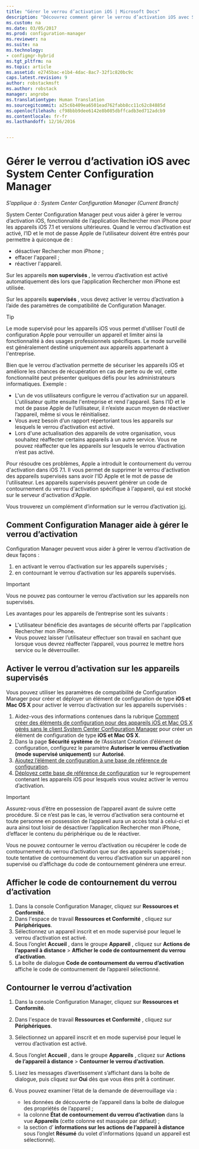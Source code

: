 ```yaml
---
title: "Gérer le verrou d’activation iOS | Microsoft Docs"
description: "Découvrez comment gérer le verrou d’activation iOS avec System Center Configuration Manager."
ms.custom: na
ms.date: 03/05/2017
ms.prod: configuration-manager
ms.reviewer: na
ms.suite: na
ms.technology:
- configmgr-hybrid
ms.tgt_pltfrm: na
ms.topic: article
ms.assetid: e2745bac-e1b4-4dac-8ac7-32f1c820bc9c
caps.latest.revision: 9
author: robstackmsft
ms.author: robstack
manager: angrobe
ms.translationtype: Human Translation
ms.sourcegitcommit: a25c6b409ea6501ead762fabb8cc11c62c84885d
ms.openlocfilehash: cf98bbb9dee6142e8b085dbffcadb3ed712adcb9
ms.contentlocale: fr-fr
ms.lasthandoff: 12/16/2016


---
```

# <a name="manage-ios-activation-lock-with-system-center-configuration-manager"></a>Gérer le verrou d’activation iOS avec System Center Configuration Manager

*S’applique à : System Center Configuration Manager (Current Branch)*


System Center Configuration Manager peut vous aider à gérer le verrou d’activation iOS, fonctionnalité de l’application Rechercher mon iPhone pour les appareils iOS 7.1 et versions ultérieures. Quand le verrou d’activation est activé, l’ID et le mot de passe Apple de l’utilisateur doivent être entrés pour permettre à quiconque de :

- désactiver Rechercher mon iPhone ;
- effacer l'appareil ;
- réactiver l'appareil.

Sur les appareils **non supervisés** , le verrou d’activation est activé automatiquement dès lors que l’application Rechercher mon iPhone est utilisée.

Sur les appareils **supervisés** , vous devez activer le verrou d’activation à l’aide des paramètres de compatibilité de Configuration Manager.

> [!TIP]
> Le mode supervisé pour les appareils iOS vous permet d'utiliser l'outil de configuration Apple pour verrouiller un appareil et limiter ainsi la fonctionnalité à des usages professionnels spécifiques. Le mode surveillé est généralement destiné uniquement aux appareils appartenant à l'entreprise.

Bien que le verrou d’activation permette de sécuriser les appareils iOS et améliore les chances de récupération en cas de perte ou de vol, cette fonctionnalité peut présenter quelques défis pour les administrateurs informatiques. Exemple :

- L'un de vos utilisateurs configure le verrou d'activation sur un appareil. L'utilisateur quitte ensuite l'entreprise et rend l'appareil. Sans l’ID et le mot de passe Apple de l’utilisateur, il n’existe aucun moyen de réactiver l’appareil, même si vous le réinitialisez.
- Vous avez besoin d’un rapport répertoriant tous les appareils sur lesquels le verrou d’activation est activé.
- Lors d'une actualisation des appareils de votre organisation, vous souhaitez réaffecter certains appareils à un autre service. Vous ne pouvez réaffecter que les appareils sur lesquels le verrou d’activation n’est pas activé.


Pour résoudre ces problèmes, Apple a introduit le contournement du verrou d'activation dans iOS 7.1. Il vous permet de supprimer le verrou d'activation des appareils supervisés sans avoir l'ID Apple et le mot de passe de l'utilisateur. Les appareils supervisés peuvent générer un code de contournement du verrou d'activation spécifique à l'appareil, qui est stocké sur le serveur d'activation d'Apple.

Vous trouverez un complément d’information sur le verrou d’activation [ici](https://support.apple.com/HT201365).

## <a name="how-configuration-manager-helps-you-manage-activation-lock"></a>Comment Configuration Manager aide à gérer le verrou d’activation

Configuration Manager peuvent vous aider à gérer le verrou d’activation de deux façons :

1. en activant le verrou d’activation sur les appareils supervisés ;
2. en contournant le verrou d’activation sur les appareils supervisés.

> [!IMPORTANT]
> Vous ne pouvez pas contourner le verrou d’activation sur les appareils non supervisés.

Les avantages pour les appareils de l’entreprise sont les suivants :



- L'utilisateur bénéficie des avantages de sécurité offerts par l'application Rechercher mon iPhone.
- Vous pouvez laisser l’utilisateur effectuer son travail en sachant que lorsque vous devrez réaffecter l’appareil, vous pourrez le mettre hors service ou le déverrouiller.


## <a name="enable-activation-lock-on-supervised-devices"></a>Activer le verrou d’activation sur les appareils supervisés

Vous pouvez utiliser les paramètres de compatibilité de Configuration Manager pour créer et déployer un élément de configuration de type **iOS et Mac OS X** pour activer le verrou d’activation sur les appareils supervisés :

1. Aidez-vous des informations contenues dans la rubrique [Comment créer des éléments de configuration pour des appareils iOS et Mac OS X gérés sans le client System Center Configuration Manager](/sccm/compliance/deploy-use/create-configuration-items-for-ios-and-mac-os-x-devices-managed-without-the-client) pour créer un élément de configuration de type **iOS et Mac OS X**.
2. Dans la page **Sécurité système** de l’Assistant Création d’élément de configuration, configurez le paramètre **Autoriser le verrou d’activation (mode supervisé uniquement)** sur **Autorisé**.
3. [Ajoutez l’élément de configuration à une base de référence de configuration](/sccm/compliance/deploy-use/create-configuration-baselines).
4. [Déployez cette base de référence de configuration](/sccm/compliance/deploy-use/deploy-configuration-baselines) sur le regroupement contenant les appareils iOS pour lesquels vous voulez activer le verrou d’activation.

> [!IMPORTANT]
> Assurez-vous d’être en possession de l’appareil avant de suivre cette procédure. Si ce n’est pas le cas, le verrou d’activation sera contourné et toute personne en possession de l’appareil aura un accès total à celui-ci et aura ainsi tout loisir de désactiver l’application Rechercher mon iPhone, d’effacer le contenu du périphérique ou de le réactiver.

Vous ne pouvez contourner le verrou d’activation ou récupérer le code de contournement du verrou d’activation que sur des appareils supervisés ; toute tentative de contournement du verrou d’activation sur un appareil non supervisé ou d’affichage du code de contournement générera une erreur.



## <a name="view-the-activation-lock-bypass-code"></a>Afficher le code de contournement du verrou d’activation

1. Dans la console Configuration Manager, cliquez sur **Ressources et Conformité**.
2. Dans l'espace de travail **Ressources et Conformité** , cliquez sur **Périphériques**.
3. Sélectionnez un appareil inscrit et en mode supervisé pour lequel le verrou d’activation est activé.
4. Sous l’onglet **Accueil** , dans le groupe **Appareil** , cliquez sur **Actions de l’appareil à distance** > **Afficher le code de contournement du verrou d’activation**.
5. La boîte de dialogue **Code de contournement du verrou d’activation** affiche le code de contournement de l’appareil sélectionné.

## <a name="bypass-activation-lock"></a>Contourner le verrou d’activation

1. Dans la console Configuration Manager, cliquez sur **Ressources et Conformité**.
2. Dans l'espace de travail **Ressources et Conformité** , cliquez sur **Périphériques**.
3. Sélectionnez un appareil inscrit et en mode supervisé pour lequel le verrou d’activation est activé.
3. Sous l’onglet **Accueil** , dans le groupe **Appareils** , cliquez sur **Actions de l’appareil à distance** > **Contourner le verrou d’activation**.
5. Lisez les messages d’avertissement s’affichant dans la boîte de dialogue, puis cliquez sur **Oui** dès que vous êtes prêt à continuer.
6. Vous pouvez examiner l’état de la demande de déverrouillage via :

    - les données de découverte de l’appareil dans la boîte de dialogue des propriétés de l’appareil ;
    - la colonne **État de contournement du verrou d’activation** dans la vue **Appareils** (cette colonne est masquée par défaut) ;
    - la section d’ **informations sur les actions de l’appareil à distance** sous l’onglet **Résumé** du volet d’informations (quand un appareil est sélectionné).

